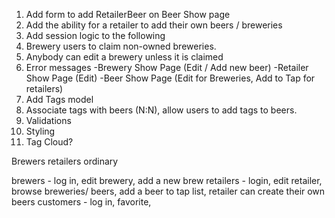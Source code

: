 1. Add form to add RetailerBeer on Beer Show page
2. Add the ability for a retailer to add their own beers / breweries
3. Add session logic to the following
4. Brewery users to claim non-owned breweries. 
5. Anybody can edit a brewery unless it is claimed
6. Error messages
-Brewery Show Page (Edit / Add new beer)
-Retailer Show Page (Edit)
-Beer Show Page (Edit for Breweries, Add to Tap for retailers)
7. Add Tags model
8. Associate tags with beers (N:N), allow users to add tags to beers. 
9. Validations
10. Styling
11. Tag Cloud?

Brewers
retailers
ordinary 

brewers - log in, edit brewery, add a new brew
retailers - login, edit retailer, browse breweries/ beers, add a beer to tap list, retailer can create their own beers
customers - log in, favorite, 